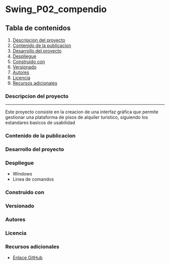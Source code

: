 # Swing_P02_compendio
## Tabla de contenidos
1. [Descripcion del proyecto](#descripcion-del-proyecto)
2. [Contenido de la publicacion](#contenido-de-la-publicacion)
3. [Desarrollo del proyecto](#desarrollo-del-proyecto)
4. [Despliegue](#despliegue)
5. [Construido con](#construido-con)
6. [Versionado](#versionado)
7. [Autores](#autores)
8. [Licencia](#licencia)
9. [Recursos adicionales](#recursos-adicionales)
### Descripcion del proyecto
***
Este proyecto consiste en la creacion de una interfaz gráfica que permite gestionar una plataforma de pisos de 
alquiler turistico, siguiendo los estandares basicos de usabilidad
### Contenido de la publicacion

### Desarrollo del proyecto

### Despliegue
* Windows
* Linea de comandos

### Construido con

### Versionado

### Autores

### Licencia

### Recursos adicionales
* [Enlace GitHub](https://github.com/Mina-93/Swing_P02_compendio.git)